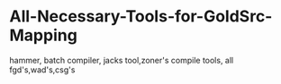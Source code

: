 # All-Necessary-Tools-for-GoldSrc-Mapping
hammer, batch compiler, jacks tool,zoner's compile tools, all fgd's,wad's,csg's
